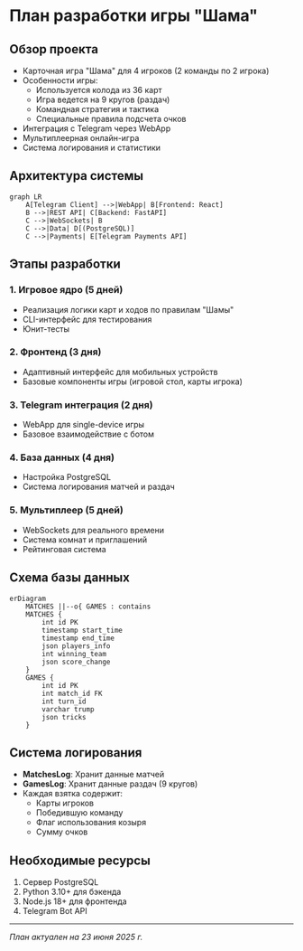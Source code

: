 # План разработки игры "Шама"

## Обзор проекта
- Карточная игра "Шама" для 4 игроков (2 команды по 2 игрока)
- Особенности игры:
  - Используется колода из 36 карт
  - Игра ведется на 9 кругов (раздач)
  - Командная стратегия и тактика
  - Специальные правила подсчета очков
- Интеграция с Telegram через WebApp
- Мультиплеерная онлайн-игра
- Система логирования и статистики

## Архитектура системы
```mermaid
graph LR
    A[Telegram Client] -->|WebApp| B[Frontend: React]
    B -->|REST API| C[Backend: FastAPI]
    C -->|WebSockets| B
    C -->|Data| D[(PostgreSQL)]
    C -->|Payments| E[Telegram Payments API]
```

## Этапы разработки

### 1. Игровое ядро (5 дней)
- Реализация логики карт и ходов по правилам "Шамы"
- CLI-интерфейс для тестирования
- Юнит-тесты

### 2. Фронтенд (3 дня)
- Адаптивный интерфейс для мобильных устройств
- Базовые компоненты игры (игровой стол, карты игрока)

### 3. Telegram интеграция (2 дня)
- WebApp для single-device игры
- Базовое взаимодействие с ботом

### 4. База данных (4 дня)
- Настройка PostgreSQL
- Система логирования матчей и раздач

### 5. Мультиплеер (5 дней)
- WebSockets для реального времени
- Система комнат и приглашений
- Рейтинговая система

## Схема базы данных
```mermaid
erDiagram
    MATCHES ||--o{ GAMES : contains
    MATCHES {
        int id PK
        timestamp start_time
        timestamp end_time
        json players_info
        int winning_team
        json score_change
    }
    GAMES {
        int id PK
        int match_id FK
        int turn_id
        varchar trump
        json tricks
    }
```

## Система логирования
- **MatchesLog**: Хранит данные матчей
- **GamesLog**: Хранит данные раздач (9 кругов)
- Каждая взятка содержит:
  - Карты игроков
  - Победившую команду
  - Флаг использования козыря
  - Сумму очков

## Необходимые ресурсы
1. Сервер PostgreSQL
2. Python 3.10+ для бэкенда
3. Node.js 18+ для фронтенда
4. Telegram Bot API

---
_План актуален на 23 июня 2025 г._
